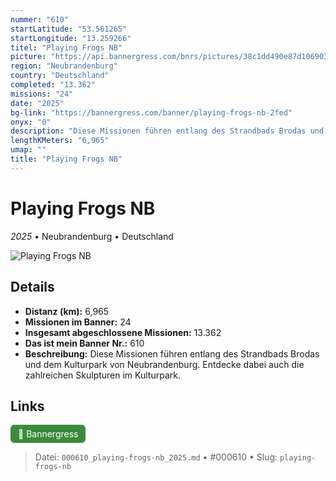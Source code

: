 ```yaml
---
nummer: "610"
startLatitude: "53.561265"
startLongitude: "13.259266"
titel: "Playing Frogs NB"
picture: "https://api.bannergress.com/bnrs/pictures/38c1dd490e87d10690357af83dccbb59"
region: "Neubrandenburg"
country: "Deutschland"
completed: "13.362"
missions: "24"
date: "2025"
bg-link: "https://bannergress.com/banner/playing-frogs-nb-2fed"
onyx: "0"
description: "Diese Missionen führen entlang des Strandbads Brodas und dem Kulturpark von Neubrandenburg. Entdecke dabei auch die zahlreichen Skulpturen im Kulturpark."
lengthKMeters: "6,965"
umap: ""
title: "Playing Frogs NB"
---
```

# Playing Frogs NB

*2025* • Neubrandenburg • Deutschland

![Playing Frogs NB](https://api.bannergress.com/bnrs/pictures/38c1dd490e87d10690357af83dccbb59)

## Details
- **Distanz (km):** 6,965
- **Missionen im Banner:** 24
- **Insgesamt abgeschlossene Missionen:** 13.362
- **Das ist mein Banner Nr.:** 610
- **Beschreibung:** Diese Missionen führen entlang des Strandbads Brodas und dem Kulturpark von Neubrandenburg. Entdecke dabei auch die zahlreichen Skulpturen im Kulturpark.


## Links
<div style="margin-top: 0.5em;">
<a href="https://bannergress.com/banner/playing-frogs-nb-2fed" target="_blank" style="display:inline-block;margin-right:8px;padding:6px 12px;background-color:#3c8b3c;color:white;text-decoration:none;border-radius:6px;">🔗 Bannergress</a>

</div>


> Datei: `000610_playing-frogs-nb_2025.md` • #000610 • Slug: `playing-frogs-nb`
